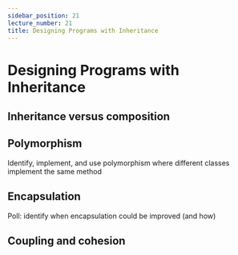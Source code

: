 ```yaml
---
sidebar_position: 21
lecture_number: 21
title: Designing Programs with Inheritance
---
```


# Designing Programs with Inheritance

## Inheritance versus composition

## Polymorphism

Identify, implement, and use polymorphism where different classes implement the same method

## Encapsulation

Poll: identify when encapsulation could be improved (and how)

## Coupling and cohesion

